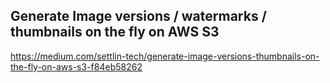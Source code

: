 ## Generate Image versions / watermarks / thumbnails on the fly on AWS S3

https://medium.com/settlin-tech/generate-image-versions-thumbnails-on-the-fly-on-aws-s3-f84eb58262
